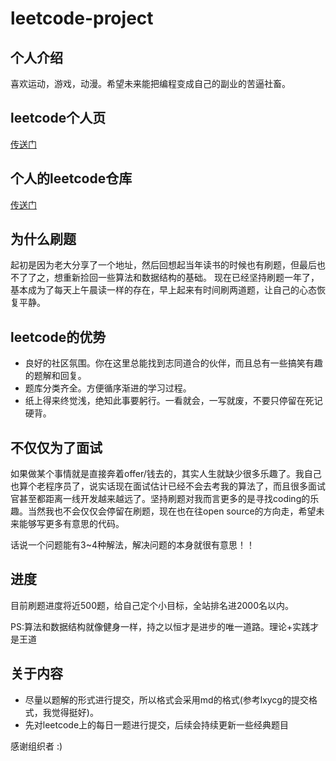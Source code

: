 # leetcode-project
## 个人介绍
喜欢运动，游戏，动漫。希望未来能把编程变成自己的副业的苦逼社畜。
## leetcode个人页
[传送门](https://leetcode-cn.com/u/leiwingqueen/)
## 个人的leetcode仓库
[传送门](https://github.com/liyongquan/leetcode-project)
## 为什么刷题
起初是因为老大分享了一个地址，然后回想起当年读书的时候也有刷题，但最后也不了了之，想重新捡回一些算法和数据结构的基础。
现在已经坚持刷题一年了，基本成为了每天上午晨读一样的存在，早上起来有时间刷两道题，让自己的心态恢复平静。
## leetcode的优势
- 良好的社区氛围。你在这里总能找到志同道合的伙伴，而且总有一些搞笑有趣的题解和回复。
- 题库分类齐全。方便循序渐进的学习过程。
- 纸上得来终觉浅，绝知此事要躬行。一看就会，一写就废，不要只停留在死记硬背。
## 不仅仅为了面试
如果做某个事情就是直接奔着offer/钱去的，其实人生就缺少很多乐趣了。我自己也算个老程序员了，说实话现在面试估计已经不会去考我的算法了，而且很多面试官甚至都距离一线开发越来越远了。坚持刷题对我而言更多的是寻找coding的乐趣。当然我也不会仅仅会停留在刷题，现在也在往open source的方向走，希望未来能够写更多有意思的代码。

话说一个问题能有3~4种解法，解决问题的本身就很有意思！！
## 进度
目前刷题进度将近500题，给自己定个小目标，全站排名进2000名以内。

PS:算法和数据结构就像健身一样，持之以恒才是进步的唯一道路。理论+实践才是王道

## 关于内容
- 尽量以题解的形式进行提交，所以格式会采用md的格式(参考lxycg的提交格式，我觉得挺好)。
- 先对leetcode上的每日一题进行提交，后续会持续更新一些经典题目

感谢组织者 :)


